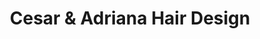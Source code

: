 ---
title: "Cesar & Adriana Hair Design"
url: /nashua/cesar-und-adriana-hair-design/
shop: Friseur
---
